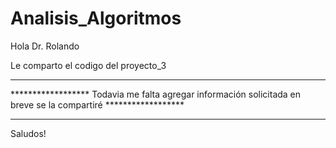 # Analisis_Algoritmos

Hola Dr. Rolando

Le comparto el codigo del proyecto_3

***************************************************************************************************************
****************** Todavia me falta agregar información solicitada en breve se la compartiré ******************
***************************************************************************************************************

Saludos!
